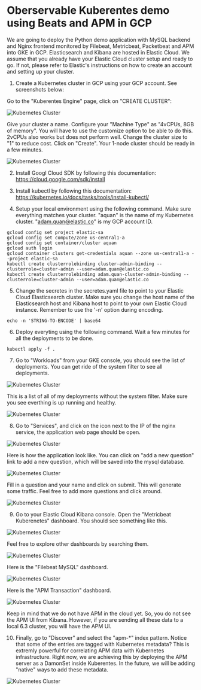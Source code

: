 # Oberservable Kuberentes demo using Beats and APM in GCP

We are going to deploy the Python demo application with MySQL backend and Nginx frontend monitored by Filebeat, Metricbeat, Packetbeat and APM into GKE in GCP. Elasticsearch and Kibana are hosted in Elastic Cloud. We assume that you already have your Elastic Cloud cluster setup and ready to go. If not, please refer to Elastic's instructions on how to create an account and setting up your cluster.

1. Create a Kubernetes cluster in GCP using your GCP account. See screenshots below:

Go to the "Kuberentes Engine" page, click on "CREATE CLUSTER":

![Kubernetes Cluster](images/k8s-1.png "Kubernetes Cluster")

Give your cluster a name. Configure your "Machine Type" as "4vCPUs, 8GB of memory". You will have to use the customize option to be able to do this. 2vCPUs also works but does not perform well. Change the cluster size to "1" to reduce cost. Click on "Create". Your 1-node cluster should be ready in a few minutes.

![Kubernetes Cluster](images/k8s-2.png "Kubernetes Cluster")

2. Install Googl Cloud SDK by following this documentation: https://cloud.google.com/sdk/install

3. Install kubectl by following this documentation: https://kubernetes.io/docs/tasks/tools/install-kubectl/

4. Setup your local environment using the following command. Make sure everything matches your cluster. "aquan" is the name of my Kubernetes cluster. "adam.quan@elastic.co" is my GCP account ID.

```
gcloud config set project elastic-sa
gcloud config set compute/zone us-central1-a
gcloud config set container/cluster aquan
gcloud auth login
gcloud container clusters get-credentials aquan --zone us-central1-a --project elastic-sa
kubectl create clusterrolebinding cluster-admin-binding --clusterrole=cluster-admin --user=adam.quan@elastic.co
kubectl create clusterrolebinding adam.quan-cluster-admin-binding --clusterrole=cluster-admin --user=adam.quan@elastic.co
```

5. Change the secretes in the secretes.yaml file to point to your Elastic Cloud Elasticsearch cluster. Make sure you change the host name of the Elasticsearch host and Kibana host to point to your own Elastic Cloud instance. Remember to use the '-n' option during encoding.

```
echo -n 'STRING-TO-ENCODE' | base64
```

6. Deploy everyting using the following command. Wait a few minutes for all the deployments to be done.

```
kubectl apply -f .
```

7. Go to "Workloads" from your GKE console, you should see the list of deployments. You can get ride of the system filter to see all deployments.

![Kubernetes Cluster](images/k8s-3.png "Kubernetes Cluster")

This is a list of all of my deployments without the system filter. Make sure you see everthing is up running and healthy.

![Kubernetes Cluster](images/k8s-4.png "Kubernetes Cluster")

8. Go to "Services", and click on the icon next to the IP of the nginx service, the application web page should be open.

![Kubernetes Cluster](images/k8s-5.png "Kubernetes Cluster")

Here is how the application look like. You can click on "add a new question" link to add a new question, which will be saved into the mysql database.

![Kubernetes Cluster](images/k8s-6.png "Kubernetes Cluster")

Fill in a question and your name and click on submit. This will generate some traffic. Feel free to add more questions and click around.

![Kubernetes Cluster](images/k8s-7.png "Kubernetes Cluster")

9. Go to your Elastic Cloud Kibana console. Open the "Metricbeat Kuberenetes" dashboard. You should see something like this.

![Kubernetes Cluster](images/k8s-8.png "Kubernetes Cluster")

Feel free to explore other dashboards by searching them.

![Kubernetes Cluster](images/k8s-9.png "Kubernetes Cluster")

Here is the "Filebeat MySQL" dashboard.

![Kubernetes Cluster](images/k8s-10.png "Kubernetes Cluster")

Here is the "APM Transaction" dashboard.

![Kubernetes Cluster](images/k8s-11.png "Kubernetes Cluster")

Keep in mind that we do not have APM in the cloud yet. So, you do not see the APM UI from Kibana. However, if you are sending all these data to a local 6.3 cluster, you will have the APM UI.

10. Finally, go to "Discover" and select the "apm-*" index pattern. Notice that some of the entries are tagged with Kubernetes metadata? This is extremly powerful for correlating APM data with Kubernetes infrastructure. Right now, we are achieving this by deploying the APM server as a DamonSet inside Kuberentes. In the future, we will be adding "native" ways to add these metadata.

![Kubernetes Cluster](images/k8s-12.png "Kubernetes Cluster")



